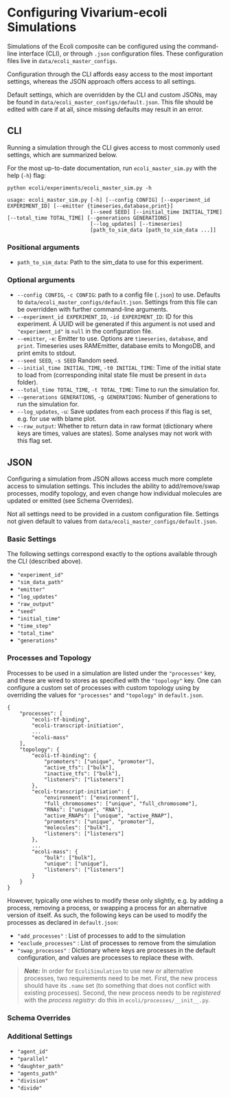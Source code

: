 # Configuring Vivarium-ecoli Simulations

Simulations of the Ecoli composite can be configured using the command-line interface (CLI), or through `.json` configuration files. These configuration files live in `data/ecoli_master_configs`.

Configuration through the CLI affords easy access to the most important settings, whereas the JSON approach offers access to all settings.

Default settings, which are overridden by the CLI and custom JSONs, may be found in `data/ecoli_master_configs/default.json`. This file should be edited with care if at all, since missing defaults may result in an error.


## CLI

Running a simulation through the CLI gives access to most commonly used settings, which are summarized below.

For the most up-to-date documentation, run `ecoli_master_sim.py` with the help (`-h`) flag:

```
python ecoli/experiments/ecoli_master_sim.py -h
```

```
usage: ecoli_master_sim.py [-h] [--config CONFIG] [--experiment_id EXPERIMENT_ID] [--emitter {timeseries,database,print}]
                           [--seed SEED] [--initial_time INITIAL_TIME] [--total_time TOTAL_TIME] [--generations GENERATIONS]
                           [--log_updates] [--timeseries]
                           [path_to_sim_data [path_to_sim_data ...]]
```

### Positional arguments

- `path_to_sim_data`: Path to the sim_data to use for this experiment.

### Optional arguments

- `--config CONFIG`, `-c CONFIG`: path to a config file (`.json`) to use. Defaults to `data/ecoli_master_configs/default.json`. Settings from this file can be overridden with further command-line arguments.
- `--experiment_id EXPERIMENT_ID`, `-id EXPERIMENT_ID`: ID for this experiment. A UUID will be generated if this argument is not used and `"experiment_id"` is `null` in the configuration file.
- `--emitter`, `-e`: Emitter to use. Options are `timeseries`, `database`, and `print`. Timeseries uses RAMEmitter, database emits to MongoDB, and print emits to stdout.
- `--seed SEED`, `-s SEED`  Random seed.
- `--initial_time INITIAL_TIME`, `-t0 INITIAL_TIME`: Time of the initial state to load from (corresponding inital state file must be present in `data` folder).
- `--total_time TOTAL_TIME`, `-t TOTAL_TIME`: Time to run the simulation for.
- `--generations GENERATIONS`, `-g GENERATIONS`: Number of generations to run the simulation for.
- `--log_updates`, `-u`: Save updates from each process if this flag is set, e.g. for use with blame plot.
- `--raw_output`: Whether to return data in raw format (dictionary where keys are times, values are states). Some analyses may not work with this flag set.

## JSON

Configuring a simulation from JSON allows access much more complete access to simulation settings. This includes the ability to add/remove/swap processes, modify topology, and even change how individual molecules are updated or emitted (see Schema Overrides).

Not all settings need to be provided in a custom configuration file. Settings not given default to values from `data/ecoli_master_configs/default.json`.

### Basic Settings

The following settings correspond exactly to the options available through the CLI (described above).

- `"experiment_id"`
- `"sim_data_path"`
- `"emitter"`
- `"log_updates"`
- `"raw_output"`
- `"seed"`
- `"initial_time"`
- `"time_step"`
- `"total_time"`
- `"generations"`


### Processes and Topology

Processes to be used in a simulation are listed under the `"processes"` key, and these are wired to stores as specified with the `"topology"` key. One can configure a custom set of processes with custom topology using by overriding the values for `"processes"` and `"topology"` in `default.json`.

```{json}
{
    "processes": [
        "ecoli-tf-binding",
        "ecoli-transcript-initiation",
        ...
        "ecoli-mass"
    ],
    "topology": {
        "ecoli-tf-binding": {
            "promoters": ["unique", "promoter"],
            "active_tfs": ["bulk"],
            "inactive_tfs": ["bulk"],
            "listeners": ["listeners"]
        },
        "ecoli-transcript-initiation": {
            "environment": ["environment"],
            "full_chromosomes": ["unique", "full_chromosome"],
            "RNAs": ["unique", "RNA"],
            "active_RNAPs": ["unique", "active_RNAP"],
            "promoters": ["unique", "promoter"],
            "molecules": ["bulk"],
            "listeners": ["listeners"]
        },
        ...
        "ecoli-mass": {
            "bulk": ["bulk"],
            "unique": ["unique"],
            "listeners": ["listeners"]
        }
    }
}
```

However, typically one wishes to modify these only slightly, e.g. by adding a process, removing a process, or swapping a process for an alternative version of itself. As such, the following keys can be used to modify the processes as declared in `default.json`:

- `"add_processes"` : List of processes to add to the simulation
- `"exclude_processes"` : List of processes to remove from the simulation
- `"swap_processes"` : Dictionary where keys are processes in the default configuration, and values are processes to replace these with.

> ***Note:*** In order for `EcoliSimulation` to use new or alternative processes, two requirements need to be met. First, the new process should have its `.name` set (to something that does not conflict with existing processes). Second, the new process needs to be *registered* with the *process registry*: do this in `ecoli/processes/__init__.py`.

### Schema Overrides

### Additional Settings

- `"agent_id"`
- `"parallel"`
- `"daughter_path"`
- `"agents_path"`
- `"division"`
- `"divide"`